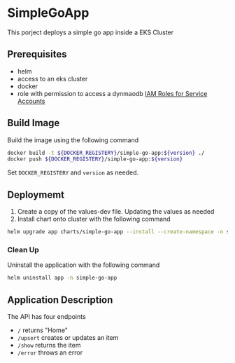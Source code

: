 
# SimpleGoApp

This porject deploys a simple go app inside a EKS Cluster

## Prerequisites

* helm
* access to an eks cluster
* docker
* role with permission to access a dynmaodb [IAM Roles for Service Accounts](https://docs.aws.amazon.com/eks/latest/userguide/iam-roles-for-service-accounts.html)

## Build Image

Build the image using the following command

```bash
docker build -t ${DOCKER_REGISTERY}/simple-go-app:${version} ./ 
docker push ${DOCKER_REGISTERY}/simple-go-app:${version}
```

Set `DOCKER_REGISTERY` and  `version` as needed.

## Deploymemt

1. Create a copy of the values-dev file. Updating the values as needed
2. Install chart onto cluster with the following command

```bash
helm upgrade app charts/simple-go-app --install --create-namespace -n simple-go-app -f charts/simple-go-app/values-dev.yaml
```

### Clean Up

Uninstall the application with the following command

```bash
helm uninstall app -n simple-go-app
```

## Application Description

The API has four endpoints

* `/` returns "Home"
* `/upsert` creates or updates an item
* `/show` returns the item
* `/error` throws an error
